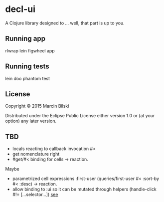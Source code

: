 # decl-ui

A Clojure library designed to ... well, that part is up to you.

## Running app

rlwrap lein figwheel app

## Running tests

lein doo phantom test

## License

Copyright © 2015 Marcin Bilski

Distributed under the Eclipse Public License either version 1.0 or (at
your option) any later version.

## TBD

- locals reacting to callback invocation #<
- get nomenclature right
- #get/#< binding for cells -> reaction.

Maybe
- parametrized cell expressions :first-user (queries/first-user #< :sort-by #< :desc) -> reaction.
- allow binding to :ui so it can be mutated through helpers (handle-click #!= [...selector...])
  [see](https://github.com/davidsantiago/hickory#selectors)